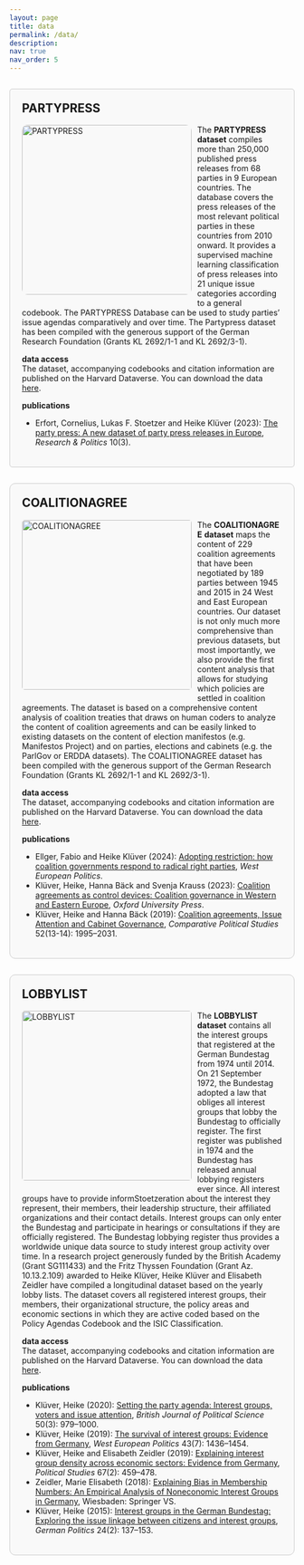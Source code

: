 ```yaml
---
layout: page
title: data
permalink: /data/
description: 
nav: true
nav_order: 5
---
```


<div style="border: 1px solid #ccc; border-radius: 5px; padding: 1.5em; margin: 2em 0; background-color: #f9f9f9;">

  <h2 style="margin-top: 0;">PARTYPRESS</h2>
  
  <img src="{{ '/assets/img/data_partypress.jpg' | relative_url }}" alt="PARTYPRESS" style="float: left; margin: 0 10px 10px 0; border-radius: 10px; max-width: 100%; height: auto; width: 300px;">

  <p>The <strong>PARTYPRESS</strong> <strong>dataset</strong> compiles more than 250,000 published press releases from 68 parties in 9 European countries. The database covers the press releases of the most relevant political parties in these countries from 2010 onward. It provides a supervised machine learning classification of press releases into 21 unique issue categories according to a general codebook. The PARTYPRESS Database can be used to study parties’ issue agendas comparatively and over time. The Partypress dataset has been compiled with the generous support of the German Research Foundation (Grants KL 2692/1-1 and KL 2692/3-1).
  </p>

  <p><strong>data access</strong><br>
    The dataset, accompanying codebooks and citation information are published on the Harvard Dataverse. You can download the data <a href="https://dataverse.harvard.edu/dataset.xhtml?persistentId=doi:10.7910/DVN/OINX7Q">here</a>.
  </p>

  <p><strong>publications</strong><br>
    <ul>
      <li>Erfort, Cornelius, Lukas F. Stoetzer and Heike Klüver (2023): <a href="https://journals.sagepub.com/doi/full/10.1177/20531680231183512">The party press: A new dataset of party press releases in Europe</a>, <em>Research & Politics</em> 10(3).</li>
    </ul>
  </p>

</div>

<div style="border: 1px solid #ccc; border-radius: 10px; padding: 1.5em; margin: 2em 0; background-color: #f9f9f9;">

  <h2 style="margin-top: 0;">COALITIONAGREE</h2>
  
  <img src="{{ '/assets/img/data_coalitionagree.jpg' | relative_url }}" alt="COALITIONAGREE" style="float: left; margin: 0 10px 10px 0; border-radius: 5px; max-width: 100%; height: auto; width: 300px;">

  <p>The <strong>COALITIONAGREE</strong> <strong>dataset</strong> maps the content of 229 coalition agreements that have been negotiated by 189 parties between 1945 and 2015 in 24 West and East European countries. Our dataset is not only much more comprehensive than previous datasets, but most importantly, we also provide the first content analysis that allows for studying which policies are settled in coalition agreements. The dataset is based on a comprehensive content analysis of coalition treaties that draws on human coders to analyze the content of coalition agreements and can be easily linked to existing datasets on the content of election manifestos (e.g. Manifestos Project) and on parties, elections and cabinets (e.g. the ParlGov or ERDDA datasets). The COALITIONAGREE dataset has been compiled with the generous support of the German Research Foundation (Grants KL 2692/1-1 and KL 2692/3-1).
  </p>

  <p><strong>data access</strong><br>
    The dataset, accompanying codebooks and citation information are published on the Harvard Dataverse. You can download the data <a href="https://dataverse.harvard.edu/dataverse/kluever">here</a>.
  </p>

  <p><strong>publications</strong><br>
    <ul>
      <li>Ellger, Fabio and Heike Klüver (2024): <a href="https://www.tandfonline.com/doi/full/10.1080/01402382.2024.2341352">Adopting restriction: how coalition governments respond to radical right parties</a>, <em>West European Politics</em>.</li>
      <li>Klüver, Heike, Hanna Bäck and Svenja Krauss (2023): <a href="https://global.oup.com/academic/product/coalition-agreements-as-control-devices-9780192899910?cc=us&lang=en">Coalition agreements as control devices: Coalition governance in Western and Eastern Europe</a>, <em>Oxford University Press</em>.</li>
      <li>Klüver, Heike and Hanna Bäck (2019): <a href="https://journals.sagepub.com/doi/full/10.1177/0010414019830726?journalCode=cpsa#articleCitationDownloadContainer">Coalition agreements, Issue Attention and Cabinet Governance</a>, <em>Comparative Political Studies</em> 52(13-14): 1995–2031.</li>
    </ul>
  </p>

</div>

<div style="border: 1px solid #ccc; border-radius: 10px; padding: 1.5em; margin: 2em 0; background-color: #f9f9f9;">

  <h2 style="margin-top: 0;">LOBBYLIST</h2>
  
  <img src="{{ '/assets/img/data_lobbylist.jpg' | relative_url }}" alt="LOBBYLIST" style="float: left; margin: 0 10px 10px 0; border-radius: 5px; max-width: 100%; height: auto; width: 300px;">

  <p>The <strong>LOBBYLIST</strong> <strong>dataset</strong> contains all the interest groups that registered at the German Bundestag from 1974 until 2014. On 21 September 1972, the Bundestag adopted a law that obliges all interest groups that lobby the Bundestag to officially register. The first register was published in 1974 and the Bundestag has released annual lobbying registers ever since. All interest groups have to provide informStoetzeration about the interest they represent, their members, their leadership structure, their affiliated organizations and their contact details. Interest groups can only enter the Bundestag and participate in hearings or consultations if they are officially registered. The Bundestag lobbying register thus provides a worldwide unique data source to study interest group activity over time. In a research project generously funded by the British Academy (Grant SG111433) and the Fritz Thyssen Foundation (Grant Az. 10.13.2.109) awarded to Heike Klüver, Heike Klüver and Elisabeth Zeidler have compiled a longitudinal dataset based on the yearly lobby lists. The dataset covers all registered interest groups, their members, their organizational structure, the policy areas and economic sections in which they are active coded based on the Policy Agendas Codebook and the ISIC Classification.
  </p>

  <p><strong>data access</strong><br>
    The dataset, accompanying codebooks and citation information are published on the Harvard Dataverse. You can download the data <a href="https://dataverse.harvard.edu/dataverse/kluever">here</a>.
  </p>

  <p><strong>publications</strong><br>
    <ul>
      <li>Klüver, Heike (2020): <a href="https://www.cambridge.org/core/journals/british-journal-of-political-science/article/setting-the-party-agenda-interest-groups-voters-and-issue-attention/709B5D3A45BE0813A7972A122DF4AF90/share/757d7b5812fbf32ca2055105577ef5dc770bca9c">Setting the party agenda: Interest groups, voters and issue attention</a>, <em>British Journal of Political Science</em> 50(3): 979–1000.</li>
      <li>Klüver, Heike (2019): <a href="https://www.tandfonline.com/doi/full/10.1080/01402382.2019.1662634">The survival of interest groups: Evidence from Germany</a>, <em>West European Politics</em> 43(7): 1436–1454.</li>
      <li>Klüver, Heike and Elisabeth Zeidler (2019): <a href="http://journals.sagepub.com/eprint/yawfFSgqUzHDykGmae9M/full">Explaining interest group density across economic sectors: Evidence from Germany</a>, <em>Political Studies</em> 67(2): 459–478.</li>
      <li>Zeidler, Marie Elisabeth (2018): <a href="(https://www.springer.com/gp/book/9783658230913)">Explaining Bias in Membership Numbers: An Empirical Analysis of Noneconomic Interest Groups in Germany</a>, Wiesbaden: Springer VS.</li>
    <li>Klüver, Heike (2015): <a href="http://www.tandfonline.com/doi/pdf/10.1080/09644008.2015.1024238">Interest groups in the German Bundestag: Exploring the issue linkage between citizens and interest groups</a>, <em>German Politics</em> 24(2): 137–153.</li>
    </ul>
  </p>

</div>